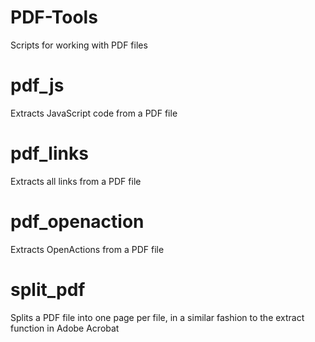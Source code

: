 PDF-Tools
=========

Scripts for working with PDF files

# pdf_js
Extracts JavaScript code from a PDF file

# pdf_links
Extracts all links from a PDF file

# pdf_openaction
Extracts OpenActions from a PDF file

# split_pdf
Splits a PDF file into one page per file, in a similar fashion to the extract function in Adobe Acrobat

